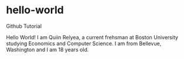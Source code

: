# hello-world
Github Tutorial

Hello World! I  am Quiin Relyea, a current frehsman at Boston University studying Economics and Computer Science. I am from Bellevue, Washington and I am 18 years old.

